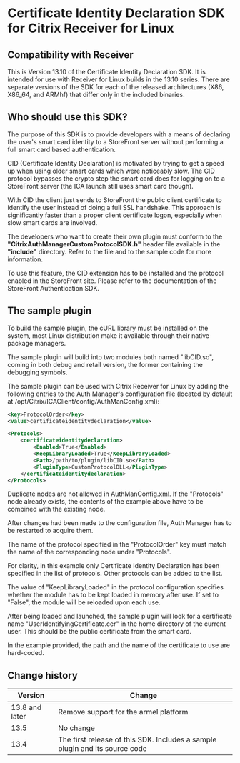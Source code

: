 # Certificate Identity Declaration SDK for Citrix Receiver for Linux

## Compatibility with Receiver

This is Version 13.10 of the Certificate Identity Declaration SDK. It is intended for use with Receiver for Linux builds in the 13.10 series. There are separate versions of the SDK for each of the released architectures (X86, X86_64, and ARMhf) that differ only in the included binaries. 

## Who should use this SDK? 

The purpose of this SDK is to provide developers with a means of declaring the user's smart card identity to a StoreFront server without performing a full smart card based authentication. 

CID (Certificate Identity Declaration) is motivated by trying to get a speed up when using older smart cards which were noticeably slow. The CID protocol bypasses the crypto step the smart card does for logging on to a StoreFront server (the ICA launch still uses smart card though). 

With CID the client just sends to StoreFront the public client certificate to identify the user instead of doing a full SSL handshake. This approach is significantly faster than a proper client certificate logon, especially when slow smart cards are involved. 

The developers who want to create their own plugin must conform to the **"CitrixAuthManagerCustomProtocolSDK.h"** header file available in the **"include"** directory. Refer to the file and to the sample code for more information. 

To use this feature, the CID extension has to be installed and the protocol enabled in the StoreFront site. Please refer to the documentation of the StoreFront Authentication SDK.

## The sample plugin 

To build the sample plugin, the cURL library must be installed on the system, most Linux distribution make it available through their native package managers. 

The sample plugin will build into two modules both named "libCID.so", coming in both debug and retail version, the former containing the debugging symbols. 

The sample plugin can be used with Citrix Receiver for Linux by adding the following entries to the Auth Manager's configuration file (located by default at /opt/Citrix/ICAClient/config/AuthManConfig.xml): 

```xml
<key>ProtocolOrder</key> 
<value>certificateidentitydeclaration</value>  

<Protocols>     
	<certificateidentitydeclaration>         
		<Enabled>True</Enabled>         
		<KeepLibraryLoaded>True</KeepLibraryLoaded>         
		<Path>/path/to/plugin/libCID.so</Path>         
		<PluginType>CustomProtocolDLL</PluginType>     
	</certificateidentitydeclaration> 
</Protocols> 
```

Duplicate nodes are not allowed in AuthManConfig.xml. If the "Protocols" node already exists, the contents of the example above have to be combined with the existing node. 

After changes had been made to the configuration file, Auth Manager has to be restarted to acquire them. 

The name of the protocol specified in the "ProtocolOrder" key must match the name of the corresponding node under "Protocols". 

For clarity, in this example only Certificate Identity Declaration has been specified in the list of protocols. Other protocols can be added to the list. 

The value of "KeepLibraryLoaded" in the protocol configuration specifies whether the module has to be kept loaded in memory after use. If set to "False", the module will be reloaded upon each use. 

After being loaded and launched, the sample plugin will look for a certificate name "UserIdentifyingCertificate.cer" in the home directory of the current user. This should be the public certificate from the smart card. 

In the example provided, the path and the name of the certificate to use are hard-coded.

## Change history

| Version | Change |
|---|---|
| 13.8 and later | Remove support for the armel platform |
| 13.5 | No change |
| 13.4 | The first release of this SDK. Includes a sample plugin and its source code |
